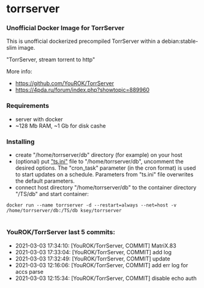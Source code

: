 # torrserver
### Unofficial Docker Image for TorrServer

This is unofficial dockerized precompiled TorrServer within a debian:stable-slim image.

"TorrServer, stream torrent to http"

More info:
- https://github.com/YouROK/TorrServer
- https://4pda.ru/forum/index.php?showtopic=889960

### Requirements

* server with docker
* ~128 Mb RAM, ~1 Gb for disk cashe 

### Installing

- сreate "/home/torrserver/db" directory (for example) on your host
- (optional) put ["ts.ini"](https://raw.githubusercontent.com/MrKsey/torrserver/master/ts.ini) file to "/home/torrserver/db", uncomment the desired options. The "cron_task" parameter (in the cron format) is used to start updates on a schedule. Parameters from "ts.ini" file overwrites the default parameters.
- connect host directory "/home/torrserver/db" to the container directory "/TS/db" and start container:
```
docker run --name torrserver -d --restart=always --net=host -v /home/torrserver/db:/TS/db ksey/torrserver
```









# #
### YouROK/TorrServer last 5 commits:
* 2021-03-03 17:34:10: [YouROK/TorrServer, COMMIT] MatriX.83
* 2021-03-03 17:33:04: [YouROK/TorrServer, COMMIT] add log
* 2021-03-03 17:32:49: [YouROK/TorrServer, COMMIT] update
* 2021-03-03 12:16:06: [YouROK/TorrServer, COMMIT] add err log for accs parse
* 2021-03-03 12:15:34: [YouROK/TorrServer, COMMIT] disable echo auth
